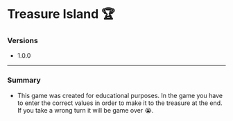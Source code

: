 <h1>Treasure Island 🏆</h1>

<h3>Versions</h3>
<ul>
    <li>1.0.0</li>
</ul>
<hr>

<h3>Summary</h3>
<ul>
    <li>
    This game was created for educational purposes. In the game you have to enter the correct values in order to make it to the treasure at the end. If you take a wrong turn it will be game over 😭.
    </li>
</ul>

